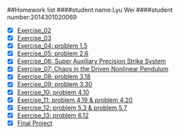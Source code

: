 ##Homework list
####student name:Lyu Wei
####student number:2014301020069

* [x] [Exercise_02](https://github.com/Lyu-Wei/computational_physics_N2014301020069/blob/master/Exercise_02.md)
* [x] [Exercise_03](https://github.com/Lyu-Wei/computational_physics_N2014301020069/blob/master/Exercise_03.md)
* [x] [Exercise_04: problem 1.5](https://github.com/Lyu-Wei/computational_physics_N2014301020069/blob/master/Exercise_04.md)
* [x] [Exercise_05: problem 2.6](https://github.com/Lyu-Wei/computational_physics_N2014301020069/blob/master/Exercise_05.md)
* [x] [Exercise_06: Super Auxiliary Precision Strike System](https://github.com/Lyu-Wei/computational_physics_N2014301020069/blob/master/Exercise_06/Exercise_06.md)
* [x] [Exercise_07: Chaos in the Driven Nonlinear Pendulum](https://github.com/Lyu-Wei/computational_physics_N2014301020069/blob/master/Exercise_07/Exercise_07.md)
* [x] [Exercise_08: problem 3.18](https://github.com/Lyu-Wei/computational_physics_N2014301020069/blob/master/Exercise_08/Exercise_08.md)
* [x] [Exercise_09: problem 3.30](https://github.com/Lyu-Wei/computational_physics_N2014301020069/blob/master/Exercise_09/Exercise_09.md)
* [x] [Exercise_10: problem 4.10](https://github.com/Lyu-Wei/computational_physics_N2014301020069/blob/master/Exercise_10/Exercise_10.md)
* [x] [Exercise_11: problem 4.19 & problem 4.20](https://github.com/Lyu-Wei/computational_physics_N2014301020069/blob/master/Exercise_11/Exercise_11.md)
* [x] [Exercise_12: problem 5.3 & problem 5.7](https://github.com/Lyu-Wei/computational_physics_N2014301020069/blob/master/Exercise_12/Exercise_12.md)
* [x] [Exercise_13: problem 6.12](https://github.com/Lyu-Wei/computational_physics_N2014301020069/blob/master/Exercise_13/Exercise_13.md)
* [x] [Final Project](https://github.com/Lyu-Wei/computational_physics_N2014301020069/blob/master/Final_Project/Final_Project.md)
